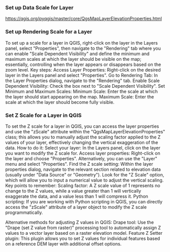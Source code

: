 ### Set up Data Scale for Layer

<https://qgis.org/pyqgis/master/core/QgsMapLayerElevationProperties.html>

### Set up Rendering Scale for a Layer

To set up a scale for a layer in QGIS, right-click on the layer in the Layers panel, select "Properties", then navigate to the "Rendering" tab where you can enable "Scale Dependent Visibility" and define the minimum and maximum scales at which the layer should be visible on the map; essentially, controlling when the layer appears or disappears based on the zoom level.
Key steps:
Access Layer Properties: Right-click on the desired layer in the Layers panel and select "Properties".
Go to Rendering Tab: In the Layer Properties dialog, navigate to the "Rendering" tab.
Enable Scale Dependent Visibility: Check the box next to "Scale Dependent Visibility".
Set Minimum and Maximum Scales:
Minimum Scale: Enter the scale at which the layer should start appearing on the map.
Maximum Scale: Enter the scale at which the layer should become fully visible.

### Set Z Scale for a Layer in QGIS

To set the Z scale for a layer in QGIS, you can access the layer properties and use the "zScale" attribute within the "QgsMapLayerElevationProperties" class; this allows you to manually adjust the scaling factor applied to the Z values of your layer, effectively changing the vertical exaggeration of the data.
How to do it:
Select your layer:
In the Layers panel, click on the layer you want to modify the Z scale for.
Access layer properties:
Right-click on the layer and choose "Properties".
Alternatively, you can use the "Layer" menu and select "Properties".
Find the Z scale setting:
Within the layer properties dialog, navigate to the relevant section related to elevation data (usually under "Data Source" or "Geometry").
Look for the "Z Scale" option, which will allow you to input a numerical value to adjust the vertical scaling.
Key points to remember:
Scaling factor:
A Z scale value of 1 represents no change to the Z values, while a value greater than 1 will vertically exaggerate the data, and a value less than 1 will compress it.
Python scripting:
If you are working with Python scripting in QGIS, you can directly access the "zScale" attribute of a layer object to modify the Z scale programmatically.

Alternative methods for adjusting Z values in QGIS:
Drape tool:
Use the "Drape (set Z value from raster)" processing tool to automatically assign Z values to a vector layer based on a raster elevation model.
Feature Z Setter plugin:
This plugin allows you to set Z values for individual features based on a reference DEM layer with additional offset options.
